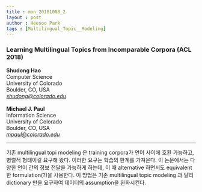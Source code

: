 ```yaml
---
title : mon_20181008_2
layout : post
author : Heesoo Park
tags : [Multilingual_Topic__Modeling]
---
```


<h3>Learning Multilingual Topics from Incomparable Corpora (ACL 2018)</h3>


<p>

<b>Shudong Hao</b><br/>
Computer Science<br/>
University of Colorado<br/>
Boulder, CO, USA<br/>
<em>shudong@colorado.edu</em><br/><br/>
<b>Michael J. Paul</b><br/>
Information Science<br/>
University of Colorado<br/>
Boulder, CO, USA<br/>
<em>mpaul@colorado.edu</em>







</p>

<hr />
<p>
기존 multilingual topi modeling 은 training corpora가 언어 사이에 호환 가능하고, 병렬적 형태이길 요구해 왔다. 이러한 요구는 학습의 한계를 가져온다. 이 논문에서는 다양한 언어 간의 정보 전달을 가능하게 하는데, 이 때 alternative 하면서도 equivalent 한 formulation(?)을 
사용한다. 이 방법은 기존 multilingual topic modeling 과 달리 dictionary 만을 요구하여 데이터의 assumption을 완화시킨다.
</p>